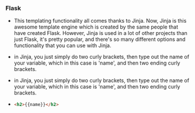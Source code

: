 ### Flask
* This templating functionality all comes thanks to Jinja. Now, Jinja is this awesome template engine which is created by the same people that have created Flask. However, Jinja is used in a lot of other projects than just Flask, it's pretty popular, and there's so many different options and functionality that you can use with Jinja.

* in Jinja, you just simply do two curly brackets, then type out the name of your variable, which in this case is 'name', and then two ending curly brackets. 

*  in Jinja, you just simply do two curly brackets, then type out the name of your variable, which in this case is 'name', and then two ending curly brackets. 

* ```html
  <h2>{{name}}</h2>
  ```

  